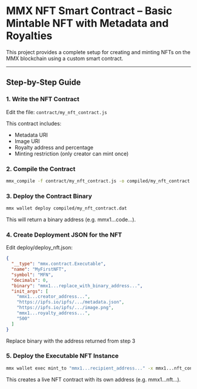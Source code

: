 # MMX NFT Smart Contract – Basic Mintable NFT with Metadata and Royalties

This project provides a complete setup for creating and minting NFTs on the MMX blockchain using a custom smart contract.

---

## Step-by-Step Guide

### 1. Write the NFT Contract

Edit the file: `contract/my_nft_contract.js`

This contract includes:

- Metadata URI
- Image URI
- Royalty address and percentage
- Minting restriction (only creator can mint once)

### 2. Compile the Contract
```bash
mmx_compile -f contract/my_nft_contract.js -o compiled/my_nft_contract.dat
```

### 3. Deploy the Contract Binary
```bash
mmx wallet deploy compiled/my_nft_contract.dat
```
This will return a binary address (e.g. mmx1...code...).

### 4. Create Deployment JSON for the NFT
Edit deploy/deploy_nft.json:
```json
{
  "__type": "mmx.contract.Executable",
  "name": "MyFirstNFT",
  "symbol": "MFN",
  "decimals": 0,
  "binary": "mmx1...replace_with_binary_address...",
  "init_args": [
    "mmx1...creator_address...",
    "https://ipfs.io/ipfs/.../metadata.json",
    "https://ipfs.io/ipfs/.../image.png",
    "mmx1...royalty_address...",
    "500"
  ]
}
```
Replace binary with the address returned from step 3

### 5. Deploy the Executable NFT Instance
```bash
mmx wallet exec mint_to "mmx1...recipient_address..." -x mmx1...nft_contract...
```
This creates a live NFT contract with its own address (e.g. mmx1...nft...).